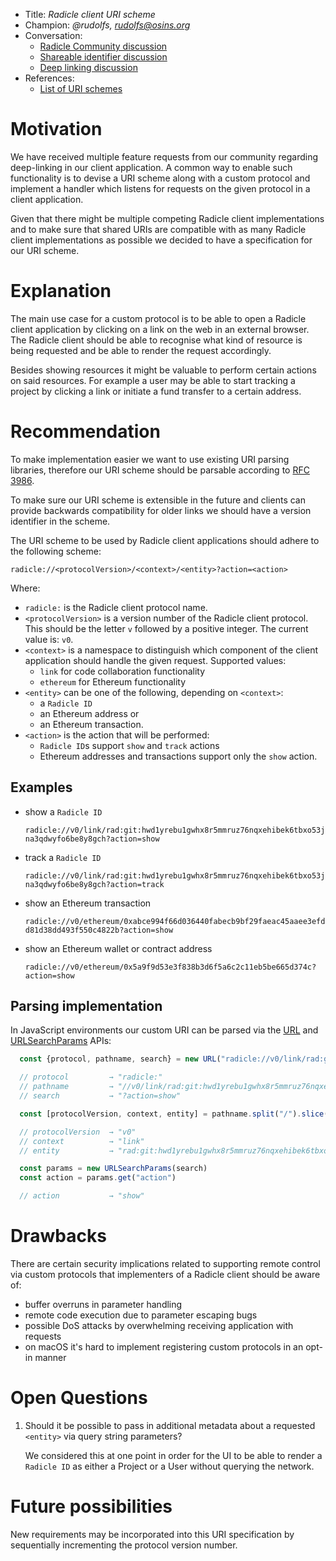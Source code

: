 * Title: *Radicle client URI scheme*
* Champion: *@rudolfs, rudolfs@osins.org*
* Conversation:
  * [Radicle Community discussion][community]
  * [Shareable identifier discussion][shareable]
  * [Deep linking discussion][deeplink]
* References:
  * [List of URI schemes][urilist]

# Motivation

We have received multiple feature requests from our community regarding
deep-linking in our client application. A common way to enable such
functionality is to devise a URI scheme along with a custom protocol and
implement a handler which listens for requests on the given protocol in a
client application.

Given that there might be multiple competing Radicle client implementations and
to make sure that shared URIs are compatible with as many Radicle client
implementations as possible we decided to have a specification for our URI
scheme.


# Explanation

The main use case for a custom protocol is to be able to open a Radicle client
application by clicking on a link on the web in an external browser. The
Radicle client should be able to recognise what kind of resource is being
requested and be able to render the request accordingly.

Besides showing resources it might be valuable to perform certain actions on
said resources. For example a user may be able to start tracking a project by
clicking a link or initiate a fund transfer to a certain address.


# Recommendation

To make implementation easier we want to use existing URI parsing libraries,
therefore our URI scheme should be parsable according to [RFC 3986][rfc3986].

To make sure our URI scheme is extensible in the future and clients can provide
backwards compatibility for older links we should have a version identifier in
the scheme.

The URI scheme to be used by Radicle client applications should adhere to the
following scheme:

    radicle://<protocolVersion>/<context>/<entity>?action=<action>

Where:

- `radicle:` is the Radicle client protocol name.
- `<protocolVersion>` is a version number of the Radicle client protocol. This
  should be the letter `v` followed by a positive integer. The current value
  is: `v0`.
- `<context>` is a namespace to distinguish which component of the client
  application should handle the given request. Supported values:
  - `link` for code collaboration functionality
  - `ethereum` for Ethereum functionality
- `<entity>` can be one of the following, depending on `<context>`:
  - a `Radicle ID`
  - an Ethereum address or
  - an Ethereum transaction.
- `<action>` is the action that will be performed:
  - `Radicle ID`s support `show` and `track` actions
  - Ethereum addresses and transactions support only the `show` action.


## Examples

- show a `Radicle ID`

  `radicle://v0/link/rad:git:hwd1yrebu1gwhx8r5mmruz76nqxehibek6tbxo53jna3qdwyfo6be8y8gch?action=show`

- track a `Radicle ID`

  `radicle://v0/link/rad:git:hwd1yrebu1gwhx8r5mmruz76nqxehibek6tbxo53jna3qdwyfo6be8y8gch?action=track`

- show an Ethereum transaction

  `radicle://v0/ethereum/0xabce994f66d036440fabecb9bf29faeac45aaee3efdd81d38dd493f550c4822b?action=show`

- show an Ethereum wallet or contract address

  `radicle://v0/ethereum/0x5a9f9d53e3f838b3d6f5a6c2c11eb5be665d374c?action=show`


## Parsing implementation

In JavaScript environments our custom URI can be parsed via the
[URL][urlapi] and [URLSearchParams][searchapi] APIs:


```javascript
  const {protocol, pathname, search} = new URL("radicle://v0/link/rad:git:hwd1yrebu1gwhx8r5mmruz76nqxehibek6tbxo53jna3qdwyfo6be8y8gch?action=show")

  // protocol         → "radicle:"
  // pathname         → "//v0/link/rad:git:hwd1yrebu1gwhx8r5mmruz76nqxehibek6tbxo53jna3qdwyfo6be8y8gch"
  // search           → "?action=show"

  const [protocolVersion, context, entity] = pathname.split("/").slice(2)

  // protocolVersion  → "v0"
  // context          → "link"
  // entity           → "rad:git:hwd1yrebu1gwhx8r5mmruz76nqxehibek6tbxo53jna3qdwyfo6be8y8gch"

  const params = new URLSearchParams(search)
  const action = params.get("action")

  // action           → "show"
```


# Drawbacks

There are certain security implications related to supporting remote control
via custom protocols that implementers of a Radicle client should be aware of:

  - buffer overruns in parameter handling
  - remote code execution due to parameter escaping bugs
  - possible DoS attacks by overwhelming receiving application with requests
  - on macOS it's hard to implement registering custom protocols in an opt-in
    manner


# Open Questions

1) Should it be possible to pass in additional metadata about a requested
   `<entity>` via query string parameters?

   We considered this at one point in order for the UI to be able to render a
   `Radicle ID` as either a Project or a User without querying the network.


# Future possibilities

New requirements may be incorporated into this URI specification by
sequentially incrementing the protocol version number.


[community]: https://radicle.community/t/opening-upstream-via-links-on-the-web/1856
[deeplink]: https://github.com/radicle-dev/radicle-upstream/issues/1512
[rfc3986]: https://tools.ietf.org/html/rfc3986
[searchapi]: https://developer.mozilla.org/en-US/docs/Web/API/URLSearchParams
[shareable]: https://github.com/radicle-dev/radicle-upstream/issues/840
[urilist]: https://en.wikipedia.org/wiki/List_of_URI_schemes
[urlapi]: https://developer.mozilla.org/en-US/docs/Web/API/URL

